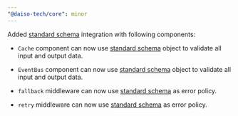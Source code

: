 ```yaml
---
"@daiso-tech/core": minor
---
```


Added [standard schema](https://standardschema.dev/) integration with following components:

- `Cache` component can now use [standard schema](https://standardschema.dev/) object to validate all input and output data.

- `EventBus` component can now use [standard schema](https://standardschema.dev/) object to validate all input and output data.

- `fallback` middleware can now use [standard schema](https://standardschema.dev/) as error policy.

- `retry` middleware can now use [standard schema](https://standardschema.dev/) as error policy.
